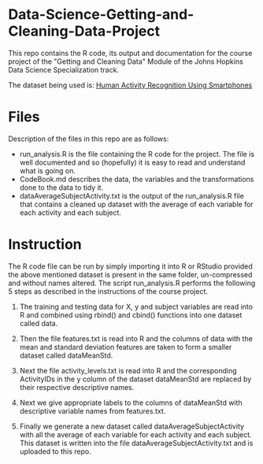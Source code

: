 Data-Science-Getting-and-Cleaning-Data-Project
==============================================

This repo contains the R code, its output and documentation for the course project of the "Getting and Cleaning Data" Module of the Johns Hopkins Data Science Specialization track.

The dataset being used is: <a href="http://archive.ics.uci.edu/ml/datasets/Human+Activity+Recognition+Using+Smartphones">Human Activity Recognition Using Smartphones</a>


# Files

Description of the files in this repo are as follows:
* run_analysis.R is the file containing the R code for the project. The file is well documented and so (hopefully) it is easy to read and understand what is going on.
* CodeBook.md describes the data, the variables and the transformations done to the data to tidy it.
* dataAverageSubjectActivity.txt is the output of the run_analysis.R file that contains a cleaned up dataset with the average of each variable for each activity and each subject.


# Instruction

The R code file can be run by simply importing it into R or RStudio provided the above mentioned dataset is present in the same folder, un-compressed and without names altered. The script run_analysis.R performs the following 5 steps as described in the instructions of the course project.

1. The training and testing data for X, y and subject variables are read into R and combined using rbind() and cbind() functions into one dataset called data.

2. Then the file features.txt is read into R and the columns of data with the mean and standard deviation features are taken to form a smaller dataset called dataMeanStd.

3. Next the file activity_levels.txt is read into R and the corresponding ActivityIDs in the y column of the dataset dataMeanStd are replaced by their respective descriptive names.

4. Next we give appropriate labels to the columns of dataMeanStd with descriptive variable names from features.txt.

5. Finally we generate a new dataset called dataAverageSubjectActivity with all the average of each variable for each activity and each subject. This dataset is written into the file dataAverageSubjectActivity.txt and is uploaded to this repo.
